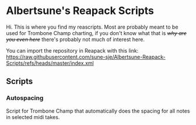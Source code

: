 
# Albertsune's Reapack Scripts

Hi. This is where you find my reascripts. Most are probably meant to be used for Trombone Champ charting, if you don't know what that is ~~_why are you even here_~~ there's probably not much of interest here.

You can import the repository in Reapack with this link:
<https://raw.githubusercontent.com/sune-sje/Albertsune-Reapack-Scripts/refs/heads/master/index.xml>

## Scripts

### Autospacing

Script for Trombone Champ that automatically does the spacing for all notes in selected midi takes.
